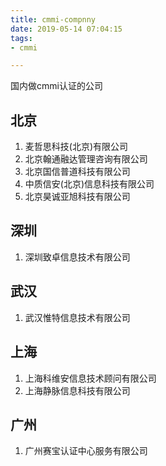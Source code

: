 ```yaml
---
title: cmmi-compnny
date: 2019-05-14 07:04:15
tags:
- cmmi

---
```


国内做cmmi认证的公司

## 北京
1. 麦哲思科技(北京)有限公司
1. 北京翰通融达管理咨询有限公司
1. 北京国信普道科技有限公司
1. 中质信安(北京)信息科技有限公司
1. 北京昊诚亚旭科技有限公司

## 深圳
1. 深圳致卓信息技术有限公司

## 武汉 
1. 武汉惟特信息技术有限公司

## 上海 
1. 上海科维安信息技术顾问有限公司
1. 上海静脉信息科技有限公司

## 广州 
1. 广州赛宝认证中心服务有限公司






